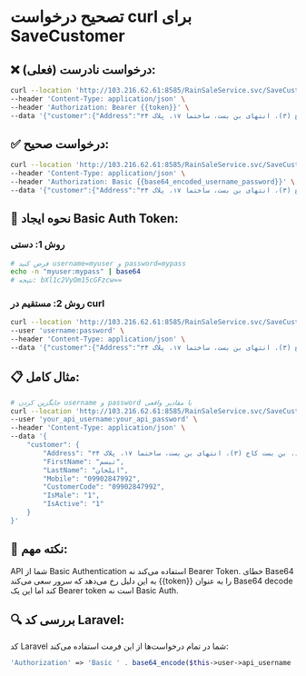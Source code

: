 # تصحیح درخواست curl برای SaveCustomer

## ❌ درخواست نادرست (فعلی):
```bash
curl --location 'http://103.216.62.61:8585/RainSaleService.svc/SaveCustomer' \
--header 'Content-Type: application/json' \
--header 'Authorization: Bearer {{token}}' \
--data '{"customer":{"Address":"خیابان چهاباغ بالا، خ شهید امینی نژاد، بن بست کاج (۳)، انتهای بن بست، ساختما ۱۷، پلاک ۳۴","FirstName":"تبسم","LastName":"ایلخان","Mobile":"09902847992","CustomerCode":"09902847992","IsMale":"1","IsActive":"1"}}'
```

## ✅ درخواست صحیح:
```bash
curl --location 'http://103.216.62.61:8585/RainSaleService.svc/SaveCustomer' \
--header 'Content-Type: application/json' \
--header 'Authorization: Basic {{base64_encoded_username_password}}' \
--data '{"customer":{"Address":"خیابان چهاباغ بالا، خ شهید امینی نژاد، بن بست کاج (۳)، انتهای بن بست، ساختما ۱۷، پلاک ۳۴","FirstName":"تبسم","LastName":"ایلخان","Mobile":"09902847992","CustomerCode":"09902847992","IsMale":"1","IsActive":"1"}}'
```

## 🔑 نحوه ایجاد Basic Auth Token:

### روش 1: دستی
```bash
# فرض کنید username=myuser و password=mypass
echo -n "myuser:mypass" | base64
# نتیجه: bXl1c2VyOm15cGFzcw==
```

### روش 2: مستقیم در curl
```bash
curl --location 'http://103.216.62.61:8585/RainSaleService.svc/SaveCustomer' \
--user 'username:password' \
--header 'Content-Type: application/json' \
--data '{"customer":{"Address":"خیابان چهاباغ بالا، خ شهید امینی نژاد، بن بست کاج (۳)، انتهای بن بست، ساختما ۱۷، پلاک ۳۴","FirstName":"تبسم","LastName":"ایلخان","Mobile":"09902847992","CustomerCode":"09902847992","IsMale":"1","IsActive":"1"}}'
```

## 📋 مثال کامل:
```bash
# جایگزین کردن username و password با مقادیر واقعی
curl --location 'http://103.216.62.61:8585/RainSaleService.svc/SaveCustomer' \
--user 'your_api_username:your_api_password' \
--header 'Content-Type: application/json' \
--data '{
    "customer": {
        "Address": "خیابان چهاباغ بالا، خ شهید امینی نژاد، بن بست کاج (۳)، انتهای بن بست، ساختما ۱۷، پلاک ۳۴",
        "FirstName": "تبسم",
        "LastName": "ایلخان", 
        "Mobile": "09902847992",
        "CustomerCode": "09902847992",
        "IsMale": "1",
        "IsActive": "1"
    }
}'
```

## 🚨 نکته مهم:
API شما از Basic Authentication استفاده می‌کند نه Bearer Token. خطای Base64 به این دلیل رخ می‌دهد که سرور سعی می‌کند {{token}} را به عنوان Base64 decode کند اما این یک Bearer token است نه Basic Auth.

## 🔍 بررسی کد Laravel:
کد Laravel شما در تمام درخواست‌ها از این فرمت استفاده می‌کند:
```php
'Authorization' => 'Basic ' . base64_encode($this->user->api_username . ':' . $this->user->api_password)
```

